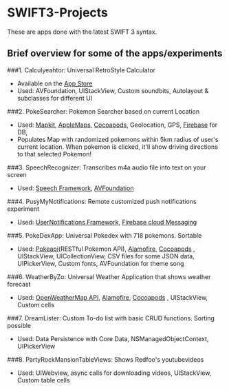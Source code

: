 # SWIFT3-Projects
These are apps done with the latest SWIFT 3 syntax.

## Brief overview for some of the apps/experiments
###1. Calculyeahtor: Universal RetroStyle Calculator
* Available on the [App Store](https://itunes.apple.com/us/app/calculyeahtor/id1178528196?mt=8)
* Used: AVFoundation, UIStackView, Custom soundbits, Autolayout & subclasses for different UI

###2. PokeSearcher: Pokemon Searcher based on current Location
* Used: [Mapkit](https://developer.apple.com/reference/mapkit), [AppleMaps](https://developer.apple.com/maps/), [Cocoapods](https://cocoapods.org/), Geolocation, GPS, [Firebase](https://firebase.google.com/) for DB, 
* Populates Map with randomized pokemons within 5km radius of user's current location. When pokemon is clicked, it'll show driving directions to that selected Pokemon!

###3. SpeechRecognizer: Transcribes m4a audio file into text on your screen
* Used: [Speech Framework](https://developer.apple.com/reference/speech), [AVFoundation](https://developer.apple.com/reference/avfoundation)

###4. PusyMyNotifications: Remote customized push notifications experiment
* Used: [UserNotifications Framework](https://developer.apple.com/reference/usernotificationsui), [Firebase cloud Messaging](https://firebase.google.com/docs/cloud-messaging/)

###5. PokeDexApp: Universal Pokedex with 718 pokemons. Sortable
* Used: [Pokeapi](https://pokeapi.co/)(RESTful Pokemon API), [Alamofire](https://github.com/Alamofire/Alamofire), [Cocoapods](https://cocoapods.org/)
, UIStackView, UICollectionView, CSV files for some JSON data, UIPickerView, Custom fonts, AVFoundation for theme song

###6. WeatherByZo: Universal Weather Application that shows weather forecast
* Used: [OpenWeatherMap API](https://openweathermap.org/), [Alamofire](https://github.com/Alamofire/Alamofire), [Cocoapods](https://cocoapods.org/)
, UIStackView, Custom cells

###7. DreamLister: Custom To-do list with basic CRUD functions. Sorting possible
* Used: Data Persistence with Core Data, NSManagedObjectContext, UIPickerView

###8. PartyRockMansionTableViews: Shows Redfoo's youtubevideos
* Used: UIWebview, async calls for downloading videos, UIStackView, Custom table cells

